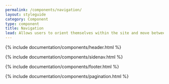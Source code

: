 ```yaml
---
permalink: /components/navigation/
layout: styleguide
category: Component
type: component
title: Navigation
lead: Allows users to orient themselves within the site and move between pages.
---
```


{% include documentation/components/header.html %}

{% include documentation/components/sidenav.html %}

{% include documentation/components/footer.html %}

{% include documentation/components/pagination.html %}

